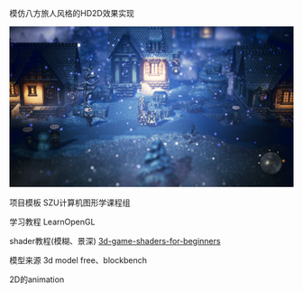 模仿八方旅人风格的HD2D效果实现

![octopath screenshot](./octopath.png)

项目模板 SZU计算机图形学课程组

学习教程 LearnOpenGL

shader教程(模糊、景深) [3d-game-shaders-for-beginners](https://github.com/lettier/3d-game-shaders-for-beginners)

模型来源 3d model free、blockbench

2D的animation
